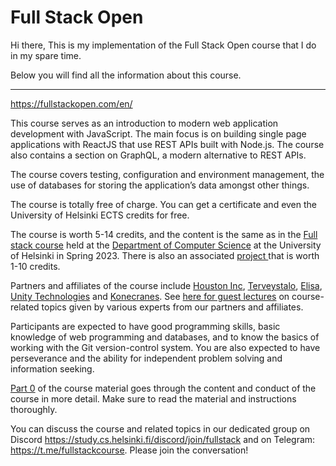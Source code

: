 # Full Stack Open

Hi there,
This is my implementation of the Full Stack Open course that I do in my spare time.

Below you will find all the information about this course.

-----

https://fullstackopen.com/en/


This course serves as an introduction to modern web application development with JavaScript. The main focus is on building single page applications with ReactJS that use REST APIs built with Node.js. The course also contains a section on GraphQL, a modern alternative to REST APIs.

The course covers testing, configuration and environment management, the use of databases for storing the application’s data amongst other things.

The course is totally free of charge. You can get a certificate and even the University of Helsinki ECTS credits for free.

The course is worth 5-14 credits, and the content is the same as in the [Full stack course](https://fullstack-hy2020.github.io/)  held at the [Department of Computer Science](https://www.helsinki.fi/en/computer-science) at the University of Helsinki in Spring 2023. There is also an associated [project ](https://fullstackopen.com/en/part0/general_info#full-stack-project) that is worth 1-10 credits.

Partners and affiliates of the course include [Houston Inc](https://www.houston-inc.com/), [Terveystalo](https://www.terveystalo.com/fi/Yritystietoa/Terveystalo-tyontantajana/Digital-Health/), [Elisa](https://elisa.fi/), [Unity Technologies](https://www.instagram.com/unitytechnologies/?hl=en) and [Konecranes](https://careers.konecranes.com/Konecranes/). See [here for guest lectures](https://www.youtube.com/watch?v=BZexOyQZMMc&list=PLumQiZ25uijis31zaRL7rhzLalSwLqUtm) on course-related topics given by various experts from our partners and affiliates.

Participants are expected to have good programming skills, basic knowledge of web programming and databases, and to know the basics of working with the Git version-control system. You are also expected to have perseverance and the ability for independent problem solving and information seeking.

[Part 0](https://fullstackopen.com/en/part0/general_info) of the course material goes through the content and conduct of the course in more detail. Make sure to read the material and instructions thoroughly.

You can discuss the course and related topics in our dedicated group on Discord https://study.cs.helsinki.fi/discord/join/fullstack and on Telegram: https://t.me/fullstackcourse. Please join the conversation!


